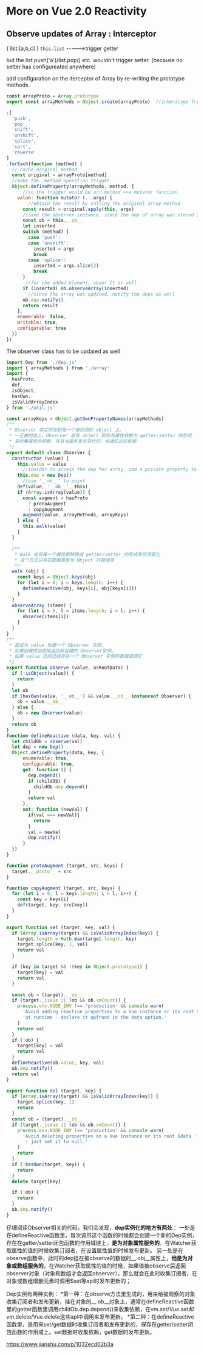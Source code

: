 

# More on Vue 2.0 Reactivity

## Observe updates of Array : Interceptor

{  list:[a,b,c] }   `this.list`  ----->trigger getter

but the list.push('a')/list.pop() etc. wouldn't trigger setter. (because no setter has configureated anywhere)

add configuration on the iterceptor of Array by re-writing the prototype methods.

```js
const arrayProto = Array.prototype
export const arrayMethods = Object.create(arrayProto)  //inheritage from the prototype object of Array

;[
  'push',
  'pop',
  'shift',
  'unshift',
  'splice',
  'sort',
  'reverse'
]
.forEach(function (method) {
  // cache original method
  const original = arrayProto[method]
  //make the .method operation trigger 
  Object.defineProperty(arrayMethods, method, {
      //so the trigger would be arr.method =>a mutator function
    value: function mutator (...args) {
        //obtain the result by calling the original array method
      const result = original.apply(this, args)
      //save the observer instance, since the dep of array was stored in the instance of Observer class
      const ob = this.__ob__
      let inserted
      switch (method) {
        case 'push':
        case 'unshift':
          inserted = args
          break
        case 'splice':
          inserted = args.slice(2)
          break
      }
       //for the added element, obser it as well
      if (inserted) ob.observeArray(inserted)
        //since the array was updated, notify the deps as well
      ob.dep.notify()
      return result
    },
    enumerable: false,
    writable: true,
    configurable: true
  })
})
```

The observer class has to be updated as well

```js
import Dep from './dep.js'
import { arrayMethods } from './array'
import {
  hasProto,
  def,
  isObject,
  hasOwn,
  isValidArrayIndex
} from './util.js'

const arrayKeys = Object.getOwnPropertyNames(arrayMethods)
/**
 * Observer 类会附加到每一个被侦测的 object 上。
 * 一旦被附加上，Observer 会将 object 的所有属性转换为 getter/setter 的形式
 * 来收集属性的依赖，并且当属性发生变化时，会通知这些依赖
 */
export default class Observer {
  constructor (value) {
    this.value = value
      //inorder to access the dep for array, add a private property to the observer
    this.dep = new Dep()
      //use '__ob__' to point 
    def(value, '__ob__', this)
    if (Array.isArray(value)) {
      const augment = hasProto 
        ? protoAugment 
        : copyAugment
      augment(value, arrayMethods, arrayKeys)
    } else {
      this.walk(value)
    }
  }

  /**
   * Walk 会将每一个属性都转换成 getter/setter 的形式来侦测变化
   * 这个方法只有在数据类型为 Object 时被调用
   */
  walk (obj) {
    const keys = Object.keys(obj)
    for (let i = 0; i < keys.length; i++) {
      defineReactive(obj, keys[i], obj[keys[i]])
    }
  }
  observeArray (items) {
    for (let i = 0, l = items.length; i < l; i++) {
      observe(items[i])
    }
  }
}
/**
 * 尝试为 value 创建一个 Observer 实例，
 * 如果创建成功直接返回新创建的 Observer实例。
 * 如果 value 已经已经存在一个 Observer 实例则直接返回它
 */
export function observe (value, asRootData) {
  if (!isObject(value)) {
    return
  }
  let ob
  if (hasOwn(value, '__ob__') && value.__ob__ instanceof Observer) {
    ob = value.__ob__
  } else {
    ob = new Observer(value)
  }
  return ob
}
function defineReactive (data, key, val) {
  let childOb = observe(val)
  let dep = new Dep()
  Object.defineProperty(data, key, {
      enumerable: true,
      configurable: true,
      get: function () {
        dep.depend()
        if (childOb) {
          childOb.dep.depend()
        }
        return val
      },
      set: function (newVal) {
        if(val === newVal){
          return
        }
        val = newVal
        dep.notify()
      }
  })
}

function protoAugment (target, src, keys) {
  target.__proto__ = src
}

function copyAugment (target, src, keys) {
  for (let i = 0, l = keys.length; i < l; i++) {
    const key = keys[i]
    def(target, key, src[key])
  }
}

export function set (target, key, val) {
  if (Array.isArray(target) && isValidArrayIndex(key)) {
    target.length = Math.max(target.length, key)
    target.splice(key, 1, val)
    return val
  }

  if (key in target && !(key in Object.prototype)) {
    target[key] = val
    return val
  }

  const ob = (target).__ob__
  if (target._isVue || (ob && ob.vmCount)) {
    process.env.NODE_ENV !== 'production' && console.warn(
      'Avoid adding reactive properties to a Vue instance or its root $data ' +
      'at runtime - declare it upfront in the data option.'
    )
    return val
  }
  if (!ob) {
    target[key] = val
    return val
  }
  defineReactive(ob.value, key, val)
  ob.dep.notify()
  return val
}

export function del (target, key) {
  if (Array.isArray(target) && isValidArrayIndex(key)) {
    target.splice(key, 1)
    return
  }
  const ob = (target).__ob__
  if (target._isVue || (ob && ob.vmCount)) {
    process.env.NODE_ENV !== 'production' && console.warn(
      'Avoid deleting properties on a Vue instance or its root $data ' +
      '- just set it to null.'
    )
    return
  }
  if (!hasOwn(target, key)) {
    return
  }
  delete target[key]

  if (!ob) {
    return
  }
  ob.dep.notify()
}
```

仔细阅读Observer相关的代码，我们会发现，**dep实例化的地方有两处**：
 一处是在defineReactive函数里，每次调用这个函数的时候都会创建一个新的Dep实例，存在在getter/setter闭包函数的作用域链上，**是为对象属性服务的**。在Watcher获取属性的值的时候收集订阅者，在设置属性值的时候发布更新。
 另一处是在observe函数中，此时的dep挂在被observe的数据的__ obj__属性上，**他是为对象或数组服务的**，在Watcher获取属性的值的时候，如果值被observe后返回observer对象（对象和数组才会返回observer），那么就会在此时收集订阅者，在对象或数组增删元素时调用$set等api时发布更新的；

Dep实例有两种实例：
 *第一种：在observe方法里生成的，用来给被观察的对象收集订阅者和发布更新，挂在对象的__ ob__对象上，通常在defineReactive函数里的getter函数里调用childOb.dep.depend()来收集依赖，在vm.$set/Vue.set和vm.$delete/Vue.delete这些api中调用来发布更新。
 *第二种：在defineReactive函数里，是用来set/get数据时收集订阅者和发布更新的，保存在getter/setter闭包函数的作用域上。set数据时收集依赖，get数据时发布更新。

https://www.jianshu.com/p/1032ecd62b3a